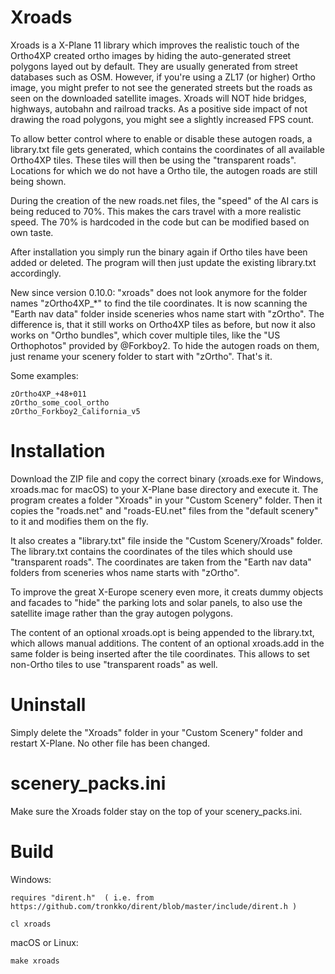 
# Xroads

Xroads is a X-Plane 11 library which improves the realistic touch of the Ortho4XP created ortho images by hiding the auto-generated street polygons layed out by default. They are usually generated from street databases such as OSM. However, if you're using a ZL17 (or higher) Ortho image, you might prefer to not see the generated streets but the roads as seen on the downloaded satellite images. Xroads will NOT hide bridges, highways, autobahn and railroad tracks. As a positive side impact of not drawing the road polygons, you might see a slightly increased FPS count.

To allow better control where to enable or disable these autogen roads, a library.txt file gets generated, which contains the coordinates of all available Ortho4XP tiles. These tiles will then be using the "transparent roads". Locations for which we do not have a Ortho tile, the autogen roads are still being shown.

During the creation of the new roads.net files, the "speed" of the AI cars is being reduced to 70%. This makes the cars travel with a more realistic speed. The 70% is hardcoded in the code but can be modified based on own taste.

After installation you simply run the binary again if Ortho tiles have been added or deleted. The program will then just update the existing library.txt accordingly.

New since version 0.10.0:
"xroads" does not look anymore for the folder names "zOrtho4XP\_\*" to find the tile coordinates. It is now scanning the "Earth nav data" folder inside sceneries whos name start with "zOrtho". The difference is, that it still works on Ortho4XP tiles as before, but now it also works on "Ortho bundles", which cover multiple tiles, like the "US Orthophotos" provided by @Forkboy2. To hide the autogen roads on them, just rename your scenery folder to start with "zOrtho". That's it.

Some examples:

	zOrtho4XP_+48+011
    zOrtho_some_cool_ortho
    zOrtho_Forkboy2_California_v5


# Installation

Download the ZIP file and copy the correct binary (xroads.exe for Windows, xroads.mac for macOS) to your X-Plane base directory and execute it. The program creates a folder "Xroads" in your "Custom Scenery" folder. Then it copies the "roads.net" and "roads-EU.net" files from the "default scenery" to it and modifies them on the fly. 

It also creates a "library.txt" file inside the "Custom Scenery/Xroads" folder. The library.txt contains the coordinates of the tiles which should use "transparent roads". The coordinates are taken from the "Earth nav data" folders from sceneries whos name starts with "zOrtho".

To improve the great X-Europe scenery even more, it creats dummy objects and facades to "hide" the parking lots and solar panels, to also use the satellite image rather than the gray autogen polygons. 

The content of an optional xroads.opt is being appended to the library.txt, which allows manual additions.
The content of an optional xroads.add in the same folder is being inserted after the tile coordinates. This allows to set non-Ortho tiles to use "transparent roads" as well.


# Uninstall

Simply delete the "Xroads" folder in your "Custom Scenery" folder and restart X-Plane. No other file has been changed. 


# scenery_packs.ini

Make sure the Xroads folder stay on the top of your scenery_packs.ini.


# Build

Windows:

    requires "dirent.h"  ( i.e. from https://github.com/tronkko/dirent/blob/master/include/dirent.h )

	cl xroads


macOS or Linux:

	make xroads



